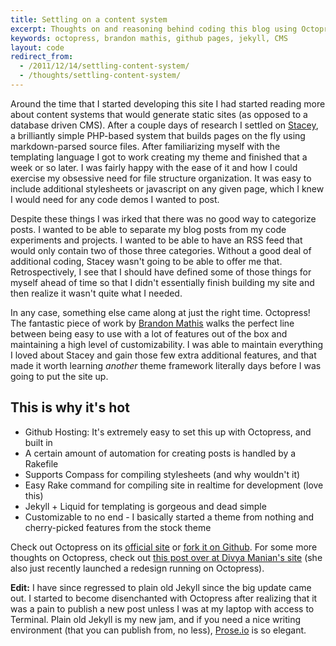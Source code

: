 ```yaml
---
title: Settling on a content system
excerpt: Thoughts on and reasoning behind coding this blog using Octopress.
keywords: octopress, brandon mathis, github pages, jekyll, CMS
layout: code
redirect_from:
  - /2011/12/14/settling-content-system/
  - /thoughts/settling-content-system/
---
```


Around the time that I started developing this site I had started reading more about content systems that would generate static sites (as opposed to a database driven CMS). After a couple days of research I settled on [Stacey](http://www.staceyapp.com), a brilliantly simple PHP-based system that builds pages on the fly using markdown-parsed source files. After familiarizing myself with the templating language I got to work creating my theme and finished that a week or so later. I was fairly happy with the ease of it and how I could exercise my obsessive need for file structure organization. It was easy to include additional stylesheets or javascript on any given page, which I knew I would need for any code demos I wanted to post.

Despite these things I was irked that there was no good way to categorize posts. I wanted to be able to separate my blog posts from my code experiments and projects. I wanted to be able to have an RSS feed that would only contain two of those three categories. Without a good deal of additional coding, Stacey wasn't going to be able to offer me that. Retrospectively, I see that I should have defined some of those things for myself ahead of time so that I didn't essentially finish building my site and then realize it wasn't quite what I needed.

In any case, something else came along at just the right time. Octopress! The fantastic piece of work by [Brandon Mathis](http://brandonmathis.com/) walks the perfect line between being easy to use with a lot of features out of the box and maintaining a high level of customizability. I was able to maintain everything I loved about Stacey and gain those few extra additional features, and that made it worth learning _another_ theme framework literally days before I was going to put the site up.

## This is why it's hot

- Github Hosting: It's extremely easy to set this up with Octopress, and built in
- A certain amount of automation for creating posts is handled by a Rakefile
- Supports Compass for compiling stylesheets (and why wouldn't it)
- Easy Rake command for compiling site in realtime for development (love this)
- Jekyll + Liquid for templating is gorgeous and dead simple
- Customizable to no end - I basically started a theme from nothing and cherry-picked features from the stock theme

Check out Octopress on its [official site](http://octopress.org/) or [fork it on Github](https://github.com/imathis/octopress). For some more thoughts on Octopress, check out [this post over at Divya Manian's site](http://nimbupani.com/redesign-notes.html) (she also just recently launched a redesign running on Octopress).

**Edit:** I have since regressed to plain old Jekyll since the big update came out. I started to become disenchanted with Octopress after realizing that it was a pain to publish a new post unless I was at my laptop with access to Terminal. Plain old Jekyll is my new jam, and if you need a nice writing environment (that you can publish from, no less), [Prose.io](http://prose.io) is so elegant.

